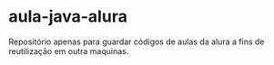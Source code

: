 # aula-java-alura

Repositório apenas para guardar códigos de aulas da alura a fins de reutilização em outra maquinas.

